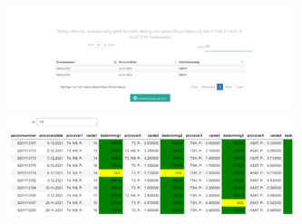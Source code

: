 ![provsvar prototyp hmpg](assets/img/provsvar_prototyp_hmpg.png)
<br>

![provsvar tabel ipynb](assets/img/provsvar_tabel_ipynb.png)